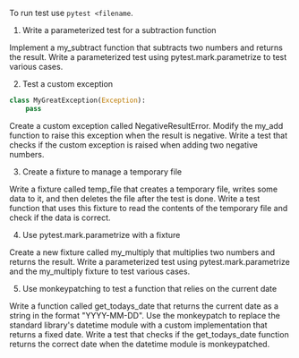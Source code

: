To run test use `pytest <filename`.

1. Write a parameterized test for a subtraction function

Implement a my_subtract function that subtracts two numbers and returns the result. Write a parameterized test using pytest.mark.parametrize to test various cases.

2. Test a custom exception

```python
class MyGreatException(Exception):
	pass
```

Create a custom exception called NegativeResultError. Modify the my_add function to raise this exception when the result is negative. Write a test that checks if the custom exception is raised when adding two negative numbers.

3. Create a fixture to manage a temporary file

Write a fixture called temp_file that creates a temporary file, writes some data to it, and then deletes the file after the test is done. Write a test function that uses this fixture to read the contents of the temporary file and check if the data is correct.

4. Use pytest.mark.parametrize with a fixture

Create a new fixture called my_multiply that multiplies two numbers and returns the result. Write a parameterized test using pytest.mark.parametrize and the my_multiply fixture to test various cases.

5. Use monkeypatching to test a function that relies on the current date

Write a function called get_todays_date that returns the current date as a string in the format "YYYY-MM-DD". Use the monkeypatch to replace the standard library's datetime module with a custom implementation that returns a fixed date. Write a test that checks if the get_todays_date function returns the correct date when the datetime module is monkeypatched.